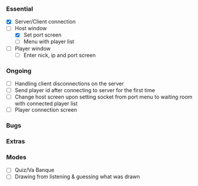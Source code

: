 ### Essential
- [x] Server/Client connection
- [ ] Host window
    - [x] Set port screen
    - [ ] Menu with player list
- [ ] Player window
    - [ ] Enter nick, ip and port screen

### Ongoing
- [ ] Handling client disconnections on the server
- [ ] Send player id after connecting to server for the first time
- [ ] Change host screen upon setting socket from port menu to waiting room with connected player list
- [ ] Player connection screen

### Bugs


### Extras


### Modes 
- [ ] Quiz/Va Banque
- [ ] Drawing from listening & guessing what was drawn
